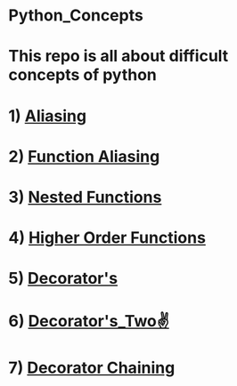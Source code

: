 # Python_Concepts
 # This repo is all about difficult concepts of python 
 # 1) [Aliasing](https://github.com/mayur-data-science/Python_Concepts/blob/main/aliasing.py) 
 # 2) [Function Aliasing](https://github.com/mayur-data-science/Python_Concepts/blob/main/function_aliasing.py)
 # 3) [Nested Functions](https://github.com/mayur-data-science/Python_Concepts/blob/main/nested_functions.py)
 # 4) [Higher Order Functions](https://github.com/mayur-data-science/Python_Concepts/blob/main/higher_order_function.py)
 # 5) [Decorator's](https://github.com/mayur-data-science/Python_Concepts/blob/main/decorators.py)
 # 6) [Decorator's_Two✌](https://github.com/mayur-data-science/Python_Concepts/blob/main/decorators_two.py)
 # 7) [Decorator Chaining](https://github.com/mayur-data-science/Python_Concepts/blob/main/decorator_chaining.py)
 
